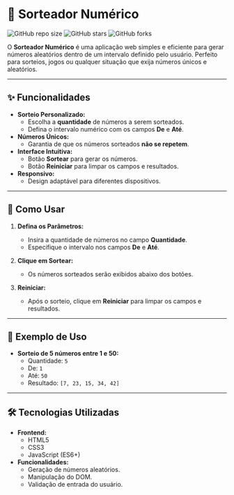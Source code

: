 # 🎲 Sorteador Numérico

![GitHub repo size](https://img.shields.io/github/repo-size/seu-usuario/sorteador-numerico?style=for-the-badge)
![GitHub stars](https://img.shields.io/github/stars/seu-usuario/sorteador-numerico?style=for-the-badge)
![GitHub forks](https://img.shields.io/github/forks/seu-usuario/sorteador-numerico?style=for-the-badge)

O **Sorteador Numérico** é uma aplicação web simples e eficiente para gerar números aleatórios dentro de um intervalo definido pelo usuário. Perfeito para sorteios, jogos ou qualquer situação que exija números únicos e aleatórios.

---

## ✨ Funcionalidades

- **Sorteio Personalizado:**
  - Escolha a **quantidade** de números a serem sorteados.
  - Defina o intervalo numérico com os campos **De** e **Até**.
- **Números Únicos:**
  - Garantia de que os números sorteados **não se repetem**.
- **Interface Intuitiva:**
  - Botão **Sortear** para gerar os números.
  - Botão **Reiniciar** para limpar os campos e resultados.
- **Responsivo:**
  - Design adaptável para diferentes dispositivos.

---

## 🚀 Como Usar

1. **Defina os Parâmetros:**
   - Insira a quantidade de números no campo **Quantidade**.
   - Especifique o intervalo nos campos **De** e **Até**.

2. **Clique em Sortear:**
   - Os números sorteados serão exibidos abaixo dos botões.

3. **Reiniciar:**
   - Após o sorteio, clique em **Reiniciar** para limpar os campos e resultados.

---

## 🎯 Exemplo de Uso

- **Sorteio de 5 números entre 1 e 50:**
  - Quantidade: `5`
  - De: `1`
  - Até: `50`
  - Resultado: `[7, 23, 15, 34, 42]`

---

## 🛠️ Tecnologias Utilizadas

- **Frontend:**
  - HTML5
  - CSS3
  - JavaScript (ES6+)
- **Funcionalidades:**
  - Geração de números aleatórios.
  - Manipulação do DOM.
  - Validação de entrada do usuário.

